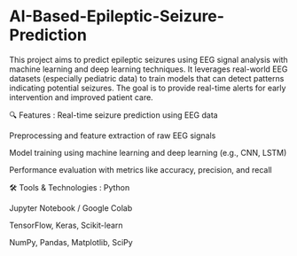 # AI-Based-Epileptic-Seizure-Prediction
This project aims to predict epileptic seizures using EEG signal analysis with machine learning and deep learning techniques. It leverages real-world EEG datasets (especially pediatric data) to train models that can detect patterns indicating potential seizures. The goal is to provide real-time alerts for early intervention and improved patient care.

🔍 Features :
Real-time seizure prediction using EEG data

Preprocessing and feature extraction of raw EEG signals

Model training using machine learning and deep learning (e.g., CNN, LSTM)

Performance evaluation with metrics like accuracy, precision, and recall

🛠️ Tools & Technologies :
Python

Jupyter Notebook / Google Colab

TensorFlow, Keras, Scikit-learn

NumPy, Pandas, Matplotlib, SciPy
